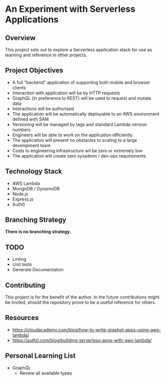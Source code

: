 # An Experiment with Serverless Applications
## Overview
This project sets out to explore a Serverless application stack for use as learning and reference in other projects.

## Project Objectives
* A full "backend" application of supporting both mobile and browser clients
* Interaction with application will be by HTTP requests
* GraphQL (in preference to REST) will be used to request and mutate data
* Interactions will be authorised
* The application will be automatically deployable to an AWS environment defined with SAM
* Versioning will be managed by tags and standard Lambda version numbers
* Engineers will be able to work on the application efficiently
* The application will present no obstacles to scaling to a large development team
* Costs to engineering infrastructure wil be zero or extremely low
* The application will create zero sysadmin / dev-ops requirements

## Technology Stack
* AWS Lambda
* MongoDB / DynamoDB
* Node.js
* Express.js
* Auth0

## Branching Strategy
**There is no branching strategy.**


## TODO
* Linting
* Unit tests
* Generate Documentation

## Contributing
This project is for the benefit of the author.  In the future contributions might be invited, should the repository prove to be a useful reference for others.
  
## Resources
* https://cloudacademy.com/blog/how-to-write-graphql-apps-using-aws-lambda/ 
* https://auth0.com/blog/building-serverless-apps-with-aws-lambda/ 

## Personal Learning List
* GraphQL
  * Review all available types